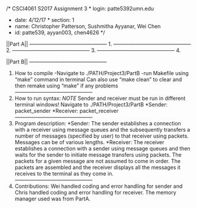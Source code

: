  /* CSCI4061 S2017 Assignment 3 * login: patte5392umn.edu
* date: 4/12/17 * section: 1  
* name: Christopher Patterson, Sushmitha Ayyanar, Wei Chen
* id: patte539, ayyan003, chen4626 */

||Part A||
———————————————
1.
———————————————
2.
———————————————
3.
———————————————
4.


||Part B||
———————————————
1. How to compile
-Navigate to ./PATH/Project3/PartB
-run Makefile using “make” command in terminal
	Can also use “make clean” to clear and then remake using “make” if any problems
———————————————
2. How to run syntax: *NOTE* Sender and receiver must be run in different terminal windows!
Navigate to ./PATH/Project3/PartB
*Sender: packet_sender <num of messages to send> 
*Receiver: packet_receiver <num of messages to receive> 
———————————————  
3. Program description:
*Sender: The sender establishes a connection with a receiver using message queues and the subsequently transfers a number of messages (specified by user) to that receiver using packets. Messages can be of various lengths.
*Receiver: The receiver establishes a connection with a sender using message queues and then waits for the sender to initiate message transfers using packets. The packets for a given message are not assumed to come in order. The packets are assembled and the receiver displays all the messages it receives to the terminal as they come in. 
———————————————  
4. Contributions:
Wei handled coding and error handling for sender and Chris handled coding and error handling for receiver. The memory manager used was from PartA.


